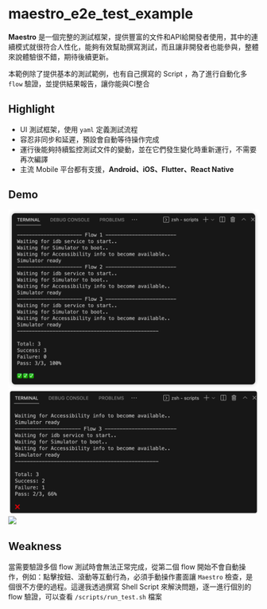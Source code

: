 # maestro_e2e_test_example

 **Maestro** 是一個完整的測試框架，提供豐富的文件和API給開發者使用，其中的連續模式就很符合人性化，能夠有效幫助撰寫測試，而且讓非開發者也能參與，整體來說體驗很不錯，期待後續更新。

 本範例除了提供基本的測試範例，也有自己撰寫的 Script ，為了進行自動化多 `flow` 驗證，並提供結果報告，讓你能與CI整合

## Highlight
- UI 測試框架，使用 `yaml` 定義測試流程
- 容忍非同步和延遲，預設會自動等待操作完成
- 運行後能夠持續監控測試文件的變動，並在它們發生變化時重新運行，不需要再次編譯
- 主流 Mobile 平台都有支援，**Android、iOS、Flutter、React Native**

## Demo
<img src="./demo/success.png" />
<img src="./demo/failure.png" />
<img src="./demo/demo.gif" />

## Weakness
當需要驗證多個 flow 測試時會無法正常完成，從第二個 flow 開始不會自動操作，例如：點擊按鈕、滾動等互動行為，必須手動操作畫面讓 `Maestro` 檢查，是個很不方便的過程。這邊我透過撰寫 Shell Script 來解決問題，逐一進行個別的 flow 驗證，可以查看 `/scripts/run_test.sh` 檔案